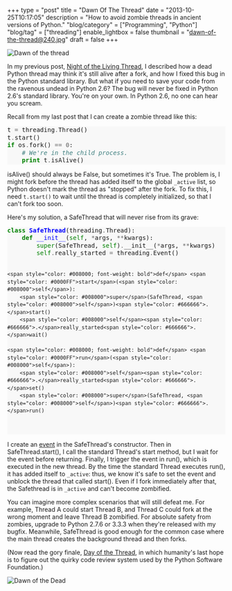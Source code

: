 +++
type = "post"
title = "Dawn Of The Thread"
date = "2013-10-25T10:17:05"
description = "How to avoid zombie threads in ancient versions of Python."
"blog/category" = ["Programming", "Python"]
"blog/tag" = ["threading"]
enable_lightbox = false
thumbnail = "dawn-of-the-thread@240.jpg"
draft = false
+++

<p><img style="display:block; margin-left:auto; margin-right:auto;" src="dawn-of-the-thread.jpg" alt="Dawn of the thread" title="Dawn of the thread" /></p>
<p>In my previous post, <a href="/blog/night-of-the-living-thread/">Night of the Living Thread</a>, I described how a dead Python thread may think it's still alive after a fork, and how I fixed this bug in the Python standard library. But what if you need to save your code from the ravenous undead in Python 2.6? The bug will never be fixed in Python 2.6's standard library. You're on your own. In Python 2.6, no one can hear you scream.</p>
<p>Recall from my last post that I can create a zombie thread like this:</p>
<div class="codehilite" style="background: #f8f8f8"><pre style="line-height: 125%">t <span style="color: #666666">=</span> threading<span style="color: #666666">.</span>Thread()
t<span style="color: #666666">.</span>start()
<span style="color: #008000; font-weight: bold">if</span> os<span style="color: #666666">.</span>fork() <span style="color: #666666">==</span> <span style="color: #666666">0</span>:
    <span style="color: #408080; font-style: italic"># We&#39;re in the child process.</span>
    <span style="color: #008000; font-weight: bold">print</span> t<span style="color: #666666">.</span>isAlive()
</pre></div>


<p>isAlive() should always be False, but sometimes it's True. The problem is, I might fork before the thread has added itself to the global <code>_active</code> list, so Python doesn't mark the thread as "stopped" after the fork. To fix this, I need <code>t.start()</code> to wait until the thread is completely initialized, so that I can't fork too soon.</p>
<p>Here's my solution, a SafeThread that will never rise from its grave:</p>
<div class="codehilite" style="background: #f8f8f8"><pre style="line-height: 125%"><span style="color: #008000; font-weight: bold">class</span> <span style="color: #0000FF; font-weight: bold">SafeThread</span>(threading<span style="color: #666666">.</span>Thread):
    <span style="color: #008000; font-weight: bold">def</span> <span style="color: #0000FF">__init__</span>(<span style="color: #008000">self</span>, <span style="color: #666666">*</span>args, <span style="color: #666666">**</span>kwargs):
        <span style="color: #008000">super</span>(SafeThread, <span style="color: #008000">self</span>)<span style="color: #666666">.</span>__init__(<span style="color: #666666">*</span>args, <span style="color: #666666">**</span>kwargs)
        <span style="color: #008000">self</span><span style="color: #666666">.</span>really_started <span style="color: #666666">=</span> threading<span style="color: #666666">.</span>Event()

    <span style="color: #008000; font-weight: bold">def</span> <span style="color: #0000FF">start</span>(<span style="color: #008000">self</span>):
        <span style="color: #008000">super</span>(SafeThread, <span style="color: #008000">self</span>)<span style="color: #666666">.</span>start()
        <span style="color: #008000">self</span><span style="color: #666666">.</span>really_started<span style="color: #666666">.</span>wait()

    <span style="color: #008000; font-weight: bold">def</span> <span style="color: #0000FF">run</span>(<span style="color: #008000">self</span>):
        <span style="color: #008000">self</span><span style="color: #666666">.</span>really_started<span style="color: #666666">.</span>set()
        <span style="color: #008000">super</span>(SafeThread, <span style="color: #008000">self</span>)<span style="color: #666666">.</span>run()
</pre></div>


<p>I create an <a href="http://docs.python.org/2/library/threading.html#event-objects">event</a> in the SafeThread's constructor. Then in SafeThread.start(), I call the standard Thread's start method, but I wait for the event before returning. Finally, I trigger the event in run(), which is executed in the new thread. By the time the standard Thread executes run(), it has added itself to <code>_active</code>: thus, we know it's safe to set the event and unblock the thread that called start(). Even if I fork immediately after that, the Safethread is in <code>_active</code> and can't become zombified.</p>
<p>You can imagine more complex scenarios that will still defeat me. For example, Thread A could start Thread B, and Thread C could fork at the wrong moment and leave Thread B zombified. For absolute safety from zombies, upgrade to Python 2.7.6 or 3.3.3 when they're released with my bugfix. Meanwhile, SafeThread is good enough for the common case where the main thread creates the background thread and then forks.</p>
<p>(Now read the gory finale, <a href="/blog/day-of-the-thread/">Day of the Thread</a>, in which humanity's last hope is to figure out the quirky code review system used by the Python Software Foundation.)</p>
<p><img style="display:block; margin-left:auto; margin-right:auto;" src="dawndead1.jpg" alt="Dawn of the Dead" title="Dawn of the Dead" /></p>
    